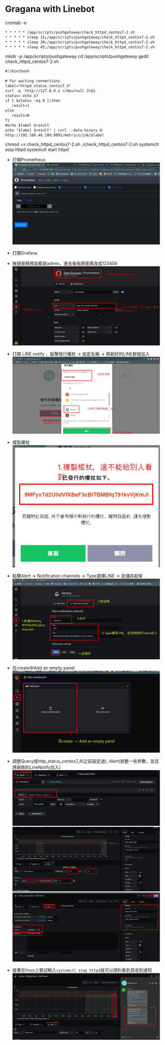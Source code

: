 # Gragana with Linebot
crontab -e
```
* * * * * /app/scripts/pushgateway/check_httpd_centos7-2.sh
* * * * * sleep 15;/app/scripts/pushgateway/check_httpd_centos7-2.sh
* * * * * sleep 30;/app/scripts/pushgateway/check_httpd_centos7-2.sh
* * * * * sleep 45;/app/scripts/pushgateway/check_httpd_centos7-2.sh
```

mkdir -p /app/scripts/pushgateway
cd /app/scripts/pushgateway
gedit check_httpd_centos7-2.sh
```
#!/bin/bash

# For waiting connections
label="httpd_status_centos7_4"
curl -q  http://127.0.0.1 >/dev/null 2>&1 
status=`echo $?`
if [ $status -eq 0 ];then
   result=1
else
   result=0
fi
#echo $label $result
echo "$label $result" | curl --data-binary @- http://192.168.48.180:9091/metrics/job/$label
```

chmod +x check_httpd_centos7-2.sh 
./check_httpd_centos7-2.sh 
systemctl stop httpd
systemctl start httpd


- 打開Prometheus
![](pictures/2.jpg)

- 打開Grafana
- 帳號密碼預設都是admin，進去後我將密碼改成123456
![](pictures/1.jpg)

- 打開 LINE notify ，點擊發行權杖 -> 設定名稱 -> 將創好的LINE群組加入
![](pictures/3.jpg)

- 複製權杖
![](pictures/4.jpg)

- 點擊Alert -> Notification channels -> Type選擇LINE -> 並儲存起來 
![](pictures/5.jpg)

- 在create中Add an empty panel
![](pictures/7.jpg)
- 調整Query成http_status_centos7_4(之前設定過), Alert(挑整一些參數，並且將剛剛的LineNotify加入)
![](pictures/8.jpg)
![](pictures/6.jpg)
![](pictures/9.jpg)

- 接著在linux上嘗試輸入`systemctl stop httpd`就可以順利看到其收到通知
![](pictures/10.jpg)